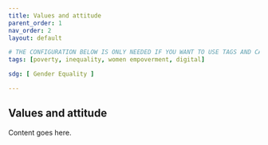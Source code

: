 ```yaml
---
title: Values and attitude
parent_order: 1
nav_order: 2
layout: default

# THE CONFIGURATION BELOW IS ONLY NEEDED IF YOU WANT TO USE TAGS AND CATEGORY IN THE TOOLKIT
tags: [poverty, inequality, women empoverment, digital]

sdg: [ Gender Equality ]

---
```


## Values and attitude


Content goes here.